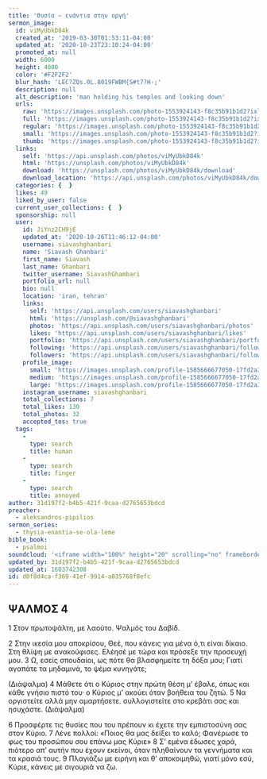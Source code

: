 ```yaml
---
title: 'Θυσία – ενάντια στην οργή'
sermon_image:
  id: viMyUbkD84k
  created_at: '2019-03-30T01:53:11-04:00'
  updated_at: '2020-10-23T23:10:24-04:00'
  promoted_at: null
  width: 6000
  height: 4000
  color: '#F2F2F2'
  blur_hash: 'LEC?ZQs.0L.8019FWBM{S#t7?H-;'
  description: null
  alt_description: 'man holding his temples and looking down'
  urls:
    raw: 'https://images.unsplash.com/photo-1553924143-f8c35b91b1d2?ixlib=rb-1.2.1&ixid=eyJhcHBfaWQiOjE2Mzc0OX0'
    full: 'https://images.unsplash.com/photo-1553924143-f8c35b91b1d2?ixlib=rb-1.2.1&q=85&fm=jpg&crop=entropy&cs=srgb&ixid=eyJhcHBfaWQiOjE2Mzc0OX0'
    regular: 'https://images.unsplash.com/photo-1553924143-f8c35b91b1d2?ixlib=rb-1.2.1&q=80&fm=jpg&crop=entropy&cs=tinysrgb&w=1080&fit=max&ixid=eyJhcHBfaWQiOjE2Mzc0OX0'
    small: 'https://images.unsplash.com/photo-1553924143-f8c35b91b1d2?ixlib=rb-1.2.1&q=80&fm=jpg&crop=entropy&cs=tinysrgb&w=400&fit=max&ixid=eyJhcHBfaWQiOjE2Mzc0OX0'
    thumb: 'https://images.unsplash.com/photo-1553924143-f8c35b91b1d2?ixlib=rb-1.2.1&q=80&fm=jpg&crop=entropy&cs=tinysrgb&w=200&fit=max&ixid=eyJhcHBfaWQiOjE2Mzc0OX0'
  links:
    self: 'https://api.unsplash.com/photos/viMyUbkD84k'
    html: 'https://unsplash.com/photos/viMyUbkD84k'
    download: 'https://unsplash.com/photos/viMyUbkD84k/download'
    download_location: 'https://api.unsplash.com/photos/viMyUbkD84k/download'
  categories: {  }
  likes: 49
  liked_by_user: false
  current_user_collections: {  }
  sponsorship: null
  user:
    id: JiYnz2CH9jE
    updated_at: '2020-10-26T11:46:12-04:00'
    username: siavashghanbari
    name: 'Siavash Ghanbari'
    first_name: Siavash
    last_name: Ghanbari
    twitter_username: SiavashGhambari
    portfolio_url: null
    bio: null
    location: 'iran, tehran'
    links:
      self: 'https://api.unsplash.com/users/siavashghanbari'
      html: 'https://unsplash.com/@siavashghanbari'
      photos: 'https://api.unsplash.com/users/siavashghanbari/photos'
      likes: 'https://api.unsplash.com/users/siavashghanbari/likes'
      portfolio: 'https://api.unsplash.com/users/siavashghanbari/portfolio'
      following: 'https://api.unsplash.com/users/siavashghanbari/following'
      followers: 'https://api.unsplash.com/users/siavashghanbari/followers'
    profile_image:
      small: 'https://images.unsplash.com/profile-1585666677050-17fd2a377214image?ixlib=rb-1.2.1&q=80&fm=jpg&crop=faces&cs=tinysrgb&fit=crop&h=32&w=32'
      medium: 'https://images.unsplash.com/profile-1585666677050-17fd2a377214image?ixlib=rb-1.2.1&q=80&fm=jpg&crop=faces&cs=tinysrgb&fit=crop&h=64&w=64'
      large: 'https://images.unsplash.com/profile-1585666677050-17fd2a377214image?ixlib=rb-1.2.1&q=80&fm=jpg&crop=faces&cs=tinysrgb&fit=crop&h=128&w=128'
    instagram_username: siavashghanbari
    total_collections: 7
    total_likes: 130
    total_photos: 32
    accepted_tos: true
  tags:
    -
      type: search
      title: human
    -
      type: search
      title: finger
    -
      type: search
      title: annoyed
author: 31d197f2-b4b5-421f-9caa-d2765653bdcd
preacher:
  - aleksandros-pipilios
sermon_series:
  - thysia-enantia-se-ola-leme
bible_book:
  - psalmoi
soundcloud: '<iframe width="100%" height="20" scrolling="no" frameborder="no" allow="autoplay" src="https://w.soundcloud.com/player/?url=https%3A//api.soundcloud.com/tracks/704085403%3Fsecret_token%3Ds-BW6ph&color=%23ff5500&inverse=false&auto_play=false&show_user=true"></iframe>'
updated_by: 31d197f2-b4b5-421f-9caa-d2765653bdcd
updated_at: 1603742308
id: d0f8d4ca-f369-41ef-9914-a035768f8efc
---
```

## ΨΑΛΜΟΣ 4

1 Στον πρωτοψάλτη, με λαούτο. Ψαλμός του Δαβίδ.

2 Στην ικεσία μου αποκρίσου, Θεέ,
που κάνεις για μένα
ό,τι είναι δίκαιο.
Στη θλίψη με ανακούφισες.
Ελέησέ με τώρα και πρόσεξε την προσευχή μου.
3 Ω, εσείς σπουδαίοι, ως πότε
θα βλασφημείτε τη δόξα μου;
Γιατί αγαπάτε τα μηδαμινά,
το ψέμα κυνηγάτε;

(Διάψαλμα)
4 Μάθετε ότι ο Κύριος
στην πρώτη θέση μ’ έβαλε,
όπως και κάθε γνήσιο πιστό του·
ο Κύριος μ’ ακούει
όταν βοήθεια του ζητώ.
5 Να οργιστείτε αλλά μην αμαρτήσετε.
συλλογιστείτε στο κρεβάτι σας
και ησυχάστε.
(Διάψαλμα)

6 Προσφέρτε τις θυσίες που του πρέπουν
κι έχετε την εμπιστοσύνη σας στον Κύριο.
7 Λένε πολλοί:
«Ποιος θα μας δείξει το καλό;
Φανέρωσε το φως του προσώπου σου επάνω μας Κύριε»
8 Σ’ εμένα έδωσες χαρά,
πιότερο απ’ αυτήν που έχουν εκείνοι,
όταν πληθαίνουν τα γεννήματα και τα κρασιά τους.
9 Πλαγιάζω με ειρήνη
και θ’ αποκοιμηθώ,
γιατί μόνο εσύ, Κύριε,
κάνεις με σιγουριά να ζω.